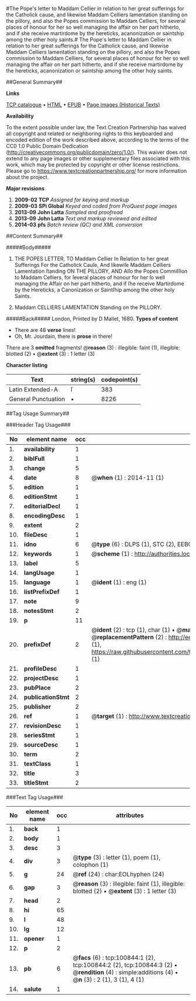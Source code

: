 #The Pope's letter to Maddam Cellier in relation to her great sufferings for the Catholick cause, and likewise Maddam Celliers lamentation standing on the pillory, and also the Popes commission to Maddam Celliers, for several places of honour for her so well managing the affair on her part hitherto, and if she receive martirdome by the hereticks, acanonization or saintship among the other holy saints.#
The Pope's letter to Maddam Cellier in relation to her great sufferings for the Catholick cause, and likewise Maddam Celliers lamentation standing on the pillory, and also the Popes commission to Maddam Celliers, for several places of honour for her so well managing the affair on her part hitherto, and if she receive martirdome by the hereticks, acanonization or saintship among the other holy saints.

##General Summary##

**Links**

[TCP catalogue](http://www.ota.ox.ac.uk/tcp/)  • 
[HTML](http://tei.it.ox.ac.uk/tcp/Texts-HTML/free/A55/A55446.html)  • 
[EPUB](http://tei.it.ox.ac.uk/tcp/Texts-EPUB/free/A55/A55446.epub) • 
[Page images (Historical Texts)](https://historicaltexts.jisc.ac.uk/eebo-13621662e)

**Availability**

To the extent possible under law, the Text Creation Partnership has waived all copyright and related or neighboring rights to this keyboarded and encoded edition of the work described above, according to the terms of the CC0 1.0 Public Domain Dedication (http://creativecommons.org/publicdomain/zero/1.0/). This waiver does not extend to any page images or other supplementary files associated with this work, which may be protected by copyright or other license restrictions. Please go to https://www.textcreationpartnership.org/ for more information about the project.

**Major revisions**

1. __2009-02__ __TCP__ *Assigned for keying and markup*
1. __2009-03__ __SPi Global__ *Keyed and coded from ProQuest page images*
1. __2013-09__ __John Latta__ *Sampled and proofread*
1. __2013-09__ __John Latta__ *Text and markup reviewed and edited*
1. __2014-03__ __pfs__ *Batch review (QC) and XML conversion*

##Content Summary##

#####Body#####

1. THE POPES LETTER, TO Maddam Cellier In Relation to her great Sufferings For the Catholick Cauſe, And likewiſe Maddam Celliers Lamentation ſtanding ON THE PILLORY, AND Alſo the Popes Commiſſion to Maddam Celliers, for ſeveral places of honour for her ſo well managing the Affair on her part hitherto, and if ſhe receive Martirdome by the Hereticks, a Canonization or Saintſhip among the other holy Saints.

1. Maddam CELLIERS LAMENTATION Standing on the PILLORY.

#####Back#####
London, Printed by D Mallet, 1680.
**Types of content**

  * There are 48 **verse** lines!
  * Oh, Mr. Jourdain, there is **prose** in there!

There are 3 **omitted** fragments! 
 @__reason__ (3) : illegible: faint (1), illegible: blotted (2)  •  @__extent__ (3) : 1 letter (3)

**Character listing**


|Text|string(s)|codepoint(s)|
|---|---|---|
|Latin Extended-A|ſ|383|
|General Punctuation|•|8226|

##Tag Usage Summary##

###Header Tag Usage###

|No|element name|occ|attributes|
|---|---|---|---|
|1.|__availability__|1||
|2.|__biblFull__|1||
|3.|__change__|5||
|4.|__date__|8| @__when__ (1) : 2014-11 (1)|
|5.|__edition__|1||
|6.|__editionStmt__|1||
|7.|__editorialDecl__|1||
|8.|__encodingDesc__|1||
|9.|__extent__|2||
|10.|__fileDesc__|1||
|11.|__idno__|6| @__type__ (6) : DLPS (1), STC (2), EEBO-CITATION (1), OCLC (1), VID (1)|
|12.|__keywords__|1| @__scheme__ (1) : http://authorities.loc.gov/ (1)|
|13.|__label__|5||
|14.|__langUsage__|1||
|15.|__language__|1| @__ident__ (1) : eng (1)|
|16.|__listPrefixDef__|1||
|17.|__note__|9||
|18.|__notesStmt__|2||
|19.|__p__|11||
|20.|__prefixDef__|2| @__ident__ (2) : tcp (1), char (1)  •  @__matchPattern__ (2) : ([0-9\-]+):([0-9IVX]+) (1), (.+) (1)  •  @__replacementPattern__ (2) : http://eebo.chadwyck.com/downloadtiff?vid=$1&page=$2 (1), https://raw.githubusercontent.com/textcreationpartnership/Texts/master/tcpchars.xml#$1 (1)|
|21.|__profileDesc__|1||
|22.|__projectDesc__|1||
|23.|__pubPlace__|2||
|24.|__publicationStmt__|2||
|25.|__publisher__|2||
|26.|__ref__|1| @__target__ (1) : http://www.textcreationpartnership.org/docs/. (1)|
|27.|__revisionDesc__|1||
|28.|__seriesStmt__|1||
|29.|__sourceDesc__|1||
|30.|__term__|2||
|31.|__textClass__|1||
|32.|__title__|3||
|33.|__titleStmt__|2||


###Text Tag Usage###

|No|element name|occ|attributes|
|---|---|---|---|
|1.|__back__|1||
|2.|__body__|1||
|3.|__desc__|3||
|4.|__div__|3| @__type__ (3) : letter (1), poem (1), colophon (1)|
|5.|__g__|24| @__ref__ (24) : char:EOLhyphen (24)|
|6.|__gap__|3| @__reason__ (3) : illegible: faint (1), illegible: blotted (2)  •  @__extent__ (3) : 1 letter (3)|
|7.|__head__|2||
|8.|__hi__|65||
|9.|__l__|48||
|10.|__lg__|12||
|11.|__opener__|1||
|12.|__p__|2||
|13.|__pb__|6| @__facs__ (6) : tcp:100844:1 (2), tcp:100844:2 (2), tcp:100844:3 (2)  •  @__rendition__ (4) : simple:additions (4)  •  @__n__ (3) : 2 (1), 3 (1), 4 (1)|
|14.|__salute__|1||
